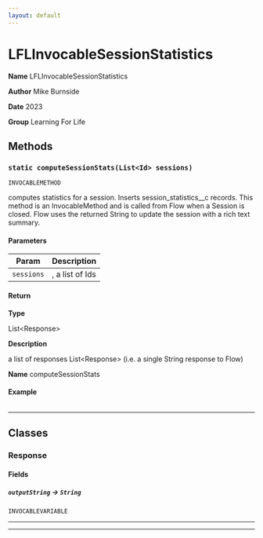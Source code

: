 ```yaml
---
layout: default
---
```

# LFLInvocableSessionStatistics



**Name** LFLInvocableSessionStatistics


**Author** Mike Burnside


**Date** 2023


**Group** Learning For Life

## Methods
### `static computeSessionStats(List<Id> sessions)`

`INVOCABLEMETHOD`

computes statistics for a session. Inserts session_statistics__c records. This method is an InvocableMethod and is called from Flow when a Session is closed. Flow uses the returned String to update the session with a rich text summary.

#### Parameters

|Param|Description|
|---|---|
|`sessions`|, a list of Ids|

#### Return

**Type**

List&lt;Response&gt;

**Description**

a list of responses List&lt;Response&gt; (i.e. a single String response to Flow)


**Name** computeSessionStats

#### Example
```apex
```


---
## Classes
### Response
#### Fields

##### `outputString` → `String`

`INVOCABLEVARIABLE` 

---

---
